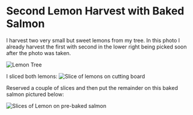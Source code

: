 # Second Lemon Harvest with Baked Salmon
I harvest two very small but sweet lemons from my tree. In this photo
I already harvest the first with second in the lower right being 
picked soon after the photo was taken.

![Lemon Tree]()


I sliced both lemons: 
![Slice of lemons on cutting board]()


Reserved a couple of slices and then put the remainder on this baked salmon 
pictured below:

![Slices of Lemon on pre-baked salmon]()

